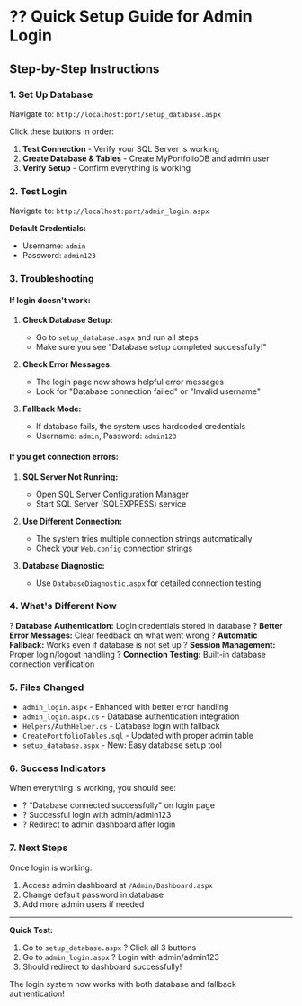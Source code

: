 # ?? Quick Setup Guide for Admin Login

## Step-by-Step Instructions

### 1. **Set Up Database**
Navigate to: `http://localhost:port/setup_database.aspx`

Click these buttons in order:
1. **Test Connection** - Verify your SQL Server is working
2. **Create Database & Tables** - Create MyPortfolioDB and admin user
3. **Verify Setup** - Confirm everything is working

### 2. **Test Login**
Navigate to: `http://localhost:port/admin_login.aspx`

**Default Credentials:**
- Username: `admin`
- Password: `admin123`

### 3. **Troubleshooting**

#### If login doesn't work:
1. **Check Database Setup:**
   - Go to `setup_database.aspx` and run all steps
   - Make sure you see "Database setup completed successfully!"

2. **Check Error Messages:**
   - The login page now shows helpful error messages
   - Look for "Database connection failed" or "Invalid username"

3. **Fallback Mode:**
   - If database fails, the system uses hardcoded credentials
   - Username: `admin`, Password: `admin123`

#### If you get connection errors:
1. **SQL Server Not Running:**
   - Open SQL Server Configuration Manager
   - Start SQL Server (SQLEXPRESS) service

2. **Use Different Connection:**
   - The system tries multiple connection strings automatically
   - Check your `Web.config` connection strings

3. **Database Diagnostic:**
   - Use `DatabaseDiagnostic.aspx` for detailed connection testing

### 4. **What's Different Now**

? **Database Authentication:** Login credentials stored in database
? **Better Error Messages:** Clear feedback on what went wrong
? **Automatic Fallback:** Works even if database is not set up
? **Session Management:** Proper login/logout handling
? **Connection Testing:** Built-in database connection verification

### 5. **Files Changed**
- `admin_login.aspx` - Enhanced with better error handling
- `admin_login.aspx.cs` - Database authentication integration
- `Helpers/AuthHelper.cs` - Database login with fallback
- `CreatePortfolioTables.sql` - Updated with proper admin table
- `setup_database.aspx` - New: Easy database setup tool

### 6. **Success Indicators**
When everything is working, you should see:
- ? "Database connected successfully" on login page
- ? Successful login with admin/admin123
- ? Redirect to admin dashboard after login

### 7. **Next Steps**
Once login is working:
1. Access admin dashboard at `/Admin/Dashboard.aspx`
2. Change default password in database
3. Add more admin users if needed

---

**Quick Test:** 
1. Go to `setup_database.aspx` ? Click all 3 buttons
2. Go to `admin_login.aspx` ? Login with admin/admin123
3. Should redirect to dashboard successfully!

The login system now works with both database and fallback authentication!
